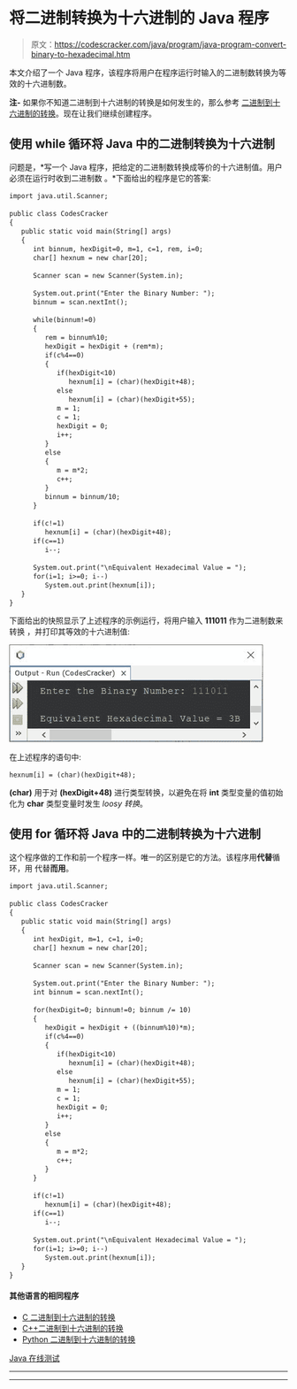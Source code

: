 # 将二进制转换为十六进制的 Java 程序

> 原文：<https://codescracker.com/java/program/java-program-convert-binary-to-hexadecimal.htm>

本文介绍了一个 Java 程序，该程序将用户在程序运行时输入的二进制数转换为等效的十六进制数。

**注-** 如果你不知道二进制到十六进制的转换是如何发生的，那么参考 [二进制到十六进制的转换](/computer-fundamental/binary-to-hexadecimal.htm)。现在让我们继续创建程序。

## 使用 while 循环将 Java 中的二进制转换为十六进制

问题是，*写一个 Java 程序，把给定的二进制数转换成等价的十六进制值。用户必须在运行时收到二进制数 。*下面给出的程序是它的答案:

```
import java.util.Scanner;

public class CodesCracker
{
   public static void main(String[] args)
   {
      int binnum, hexDigit=0, m=1, c=1, rem, i=0;
      char[] hexnum = new char[20];

      Scanner scan = new Scanner(System.in);

      System.out.print("Enter the Binary Number: ");
      binnum = scan.nextInt();

      while(binnum!=0)
      {
         rem = binnum%10;
         hexDigit = hexDigit + (rem*m);
         if(c%4==0)
         {
            if(hexDigit<10)
               hexnum[i] = (char)(hexDigit+48);
            else
               hexnum[i] = (char)(hexDigit+55);
            m = 1;
            c = 1;
            hexDigit = 0;
            i++;
         }
         else
         {
            m = m*2;
            c++;
         }
         binnum = binnum/10;
      }

      if(c!=1)
         hexnum[i] = (char)(hexDigit+48);
      if(c==1)
         i--;

      System.out.print("\nEquivalent Hexadecimal Value = ");
      for(i=1; i>=0; i--)
         System.out.print(hexnum[i]);
   }
}
```

下面给出的快照显示了上述程序的示例运行，将用户输入 **111011** 作为二进制数来转换 ，并打印其等效的十六进制值:

![java convert binary to hexadecimal](img/deeeaa645b15b8a5b77c93e35baa1d68.png)

在上述程序的语句中:

```
hexnum[i] = (char)(hexDigit+48);
```

**(char)** 用于对 **(hexDigit+48)** 进行类型转换，以避免在将 **int** 类型变量的值初始化为 **char** 类型变量时发生 *loosy 转换*。

## 使用 for 循环将 Java 中的二进制转换为十六进制

这个程序做的工作和前一个程序一样。唯一的区别是它的方法。该程序用**代替**循环，用 代替**而用**。

```
import java.util.Scanner;

public class CodesCracker
{
   public static void main(String[] args)
   {
      int hexDigit, m=1, c=1, i=0;
      char[] hexnum = new char[20];

      Scanner scan = new Scanner(System.in);

      System.out.print("Enter the Binary Number: ");
      int binnum = scan.nextInt();

      for(hexDigit=0; binnum!=0; binnum /= 10)
      {
         hexDigit = hexDigit + ((binnum%10)*m);
         if(c%4==0)
         {
            if(hexDigit<10)
               hexnum[i] = (char)(hexDigit+48);
            else
               hexnum[i] = (char)(hexDigit+55);
            m = 1;
            c = 1;
            hexDigit = 0;
            i++;
         }
         else
         {
            m = m*2;
            c++;
         }
      }

      if(c!=1)
         hexnum[i] = (char)(hexDigit+48);
      if(c==1)
         i--;

      System.out.print("\nEquivalent Hexadecimal Value = ");
      for(i=1; i>=0; i--)
         System.out.print(hexnum[i]);
   }
}
```

#### 其他语言的相同程序

*   [C 二进制到十六进制的转换](/c/program/c-program-convert-binary-to-hexadecimal.htm)
*   [C++二进制到十六进制的转换](/cpp/program/cpp-program-convert-binary-to-hexadecimal.htm)
*   [Python 二进制到十六进制的转换](/python/program/python-program-convert-binary-to-hexadecimal.htm)

[Java 在线测试](/exam/showtest.php?subid=1)

* * *

* * *